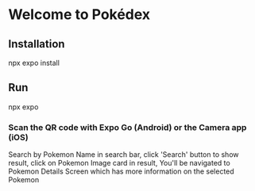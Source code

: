 # Welcome to Pokédex

## Installation
npx expo install

## Run
npx expo

### Scan the QR code with Expo Go (Android) or the Camera app (iOS)

Search by Pokemon Name in search bar, 
click 'Search' button to show result, 
click on Pokemon Image card in result, 
You'll be navigated to Pokemon Details Screen which has more information on the selected Pokemon
